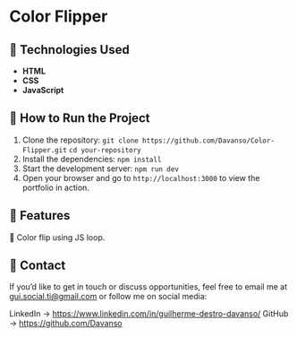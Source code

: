 # Color Flipper
## 🚀 Technologies Used
- **HTML**
- **CSS**
- **JavaScript**


## 📜 How to Run the Project
1. Clone the repository:
   ```git clone https://github.com/Davanso/Color-Flipper.git```
   ```cd your-repository```
2. Install the dependencies:
   ```npm install```
3. Start the development server:
   ```npm run dev```
4. Open your browser and go to ```http://localhost:3000``` to view the portfolio in action.
   

## 🔋 Features
🌟 Color flip using JS loop.

## 💬 Contact
If you’d like to get in touch or discuss opportunities, feel free to email me at gui.social.ti@gmail.com or follow me on social media:

LinkedIn -> https://www.linkedin.com/in/guilherme-destro-davanso/
GitHub -> https://github.com/Davanso
